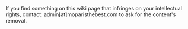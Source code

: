 If you find something on this wiki page that infringes on your
intellectual rights, contact: admin\[at\]moparisthebest.com to ask for
the content's removal.
